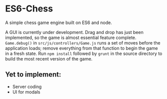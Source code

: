 # ES6-Chess
A simple chess game engine built on ES6 and node.

A GUI is currently under development. Drag and drop has just been implemented, so the game is almost essential feature complete. `Game.debug()` in `src/js/controllers/Game.js` runs a set of moves before the application loads; remove everything from that function to begin the game in a fresh state. Run `npm install` followed by `grunt` in the source directory to build the most recent version of the game.

## Yet to implement:
* Server coding
* UI for modals
